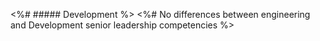 <%# ##### Development %>
<%# No differences between engineering and Development senior leadership competencies %>
